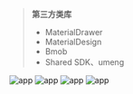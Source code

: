 > **第三方类库**
> 
> 	 - MaterialDrawer
> 	 - MaterialDesign
> 	 - Bmob
> 	 - Shared SDK、umeng

![app](https://github.com/xxmwu2/Power/blob/master/img/S50409-162914.jpg) ![app](https://github.com/xxmwu2/Power/blob/master/img/S50409-162933.jpg) ![app](https://github.com/xxmwu2/Power/blob/master/img/S50409-162950.jpg) ![app](https://github.com/xxmwu2/Power/blob/master/img/S50409-162956.jpg)
